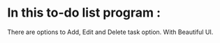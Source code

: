 # In this to-do list program : 

There are options to Add, Edit and Delete task option.
With Beautiful UI.

